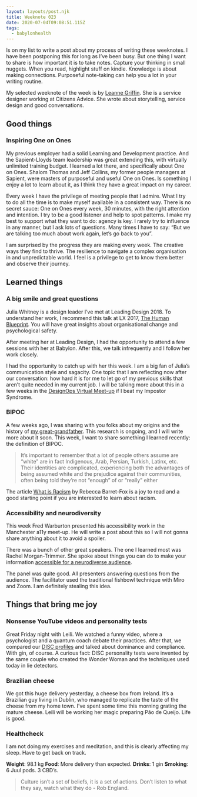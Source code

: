 ```yaml
---
layout: layouts/post.njk
title: Weeknote 023
date: 2020-07-04T09:08:51.115Z
tags:
  - babylonhealth
---
```

Is on my list to write a post about my process of writing these weeknotes. I have been postponing this for long as I’ve been busy. But one thing I want to share is how important it is to take notes. Capture your thinking in small nuggets. When you read, highlight stuff on kindle. Knowledge is about making connections. Purposeful note-taking can help you a lot in your writing routine.

My selected weeknote of the week is by [Leanne Griffin](https://medium.com/@leanne.m.griffin/weeknotes-1-5-june-6ea9ea418dae). She is a service designer working at Citizens Advice. She wrote about storytelling, service design and good conversations.

## Good things

### Inspiring One on Ones

My previous employer had a solid Learning and Development practice. And the Sapient-Lloyds team leadership was great extending this, with virtually unlimited training budget. I learned a lot there, and specifically about One on Ones. Shalom Thomas and Jeff Collins, my former people managers at Sapient, were masters of purposeful and useful One on Ones. Is something I enjoy a lot to learn about it, as I think they have a great impact on my career. 

Every week I have the privilege of meeting people that I admire. What I try to do all the time is to make myself available in a consistent way. There is no secret sauce: One on Ones every week, 30 minutes, with the right attention and intention. I try to be a good listener and help to spot patterns. I make my best to support what they want to do: agency is key. I rarely try to influence in any manner, but I ask lots of questions. Many times I have to say: “But we are talking too much about work again, let’s go back to you”.

I am surprised by the progress they are making every week. The creative ways they find to thrive. The resilience to navigate a complex organisation in and unpredictable world. I feel is a privilege to get to know them better and observe their journey. 


## Learned things

 
### A big smile and great questions
Julia Whitney is a design leader I’ve met at Leading Design 2018. To understand her work, I  recommend this talk at LX 2017, [The Human Blueprint](https://vimeo.com/215141773). You will have great insights about organisational change and psychological safety.

After meeting her at Leading Design, I had the opportunity to attend a few sessions with her at Babylon. After this, we talk infrequently and I follow her work closely. 

I had the opportunity to catch up with her this week. I am a big fan of Julia’s communication style and sagacity. One topic that I am reflecting now after our conversation: how hard it is for me to let go of my previous skills that aren’t quite needed in my current job. I will be talking more about this in a few weeks in the [DesignOps Virtual Meet-up](https://www.eventbrite.co.uk/e/designops-virtual-meet-up-with-bt-capital-one-tickets-108683798166) if I beat my Impostor Syndrome.

### BIPOC

A few weeks ago, I was sharing with you folks about my origins and the history of [my great-grandfather](https://danielsouza.org/posts/weeknote_19/#heading-getting-to-know-about-my-origins). This research is ongoing, and I will write more about it soon. This week, I want to share something I learned recently: the definition of BIPOC.

> It’s important to remember that a lot of people others assume are “white” are in fact Indigenous, Arab, Persian, Turkish, Latinx, etc. Their identities are complicated, experiencing both the advantages of being assumed white and the prejudice against their communities, often being told they’re not “enough” of or “really” either

The article [What is Racism](https://anygoodthing.com/2020/06/14/what-is-racism/) by Rebecca Barret-Fox is a joy to read and a good starting point if you are interested to learn about racism. 

### Accessibility and neurodiversity

This week Fred Warburton presented his accessibility work in the Manchester a11y meet-up. He will write a post about this so I will not gonna share anything about it to avoid a spoiler.

There was a bunch of other great speakers. The one I learned most was Rachel Morgan-Trimmer. She spoke about things you can do to make your information [accessible for a neurodiverse audience](https://www.youtube.com/watch?v=7Tt_-gtUCgo&feature=youtu.be&t=1286/).

The panel was quite good. All presenters answering questions from the audience. The facilitator used the traditional fishbowl technique with Miro and Zoom. I am definitely stealing this idea. 

## Things that bring me joy

### Nonsense YouTube videos and personality tests

Great Friday night with Leili. We watched a funny video, where a psychologist and a quantum coach debate their practices. After that, we compared our [DISC profiles](https://www.123test.com/disc-personality-test/) and talked about dominance and compliance. With gin, of course. A curious fact: DISC personality tests were invented by the same couple who created the Wonder Woman and the techniques used today in lie detectors. 

### Brazilian cheese

We got this huge delivery yesterday, a cheese box from Ireland. It’s a Brazilian guy living in Dublin, who managed to replicate the taste of the cheese from my home town. I’ve spent some time this morning grating the mature cheese. Leili will be working her magic preparing Pão de Queijo. Life is good. 

### Healthcheck

I am not doing my exercises and meditation, and this is clearly affecting my sleep. Have to get back on track.

**Weight**: 98.1 kg
**Food**: More delivery than expected.
**Drinks**: 1 gin
**Smoking**: 6 Juul pods. 3 CBD’s.

>Culture isn’t a set of beliefs, it is a set of actions. Don’t listen to what they say, watch what they do - Rob England.
